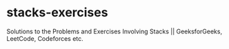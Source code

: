 # stacks-exercises
Solutions to the Problems and Exercises Involving Stacks || GeeksforGeeks, LeetCode, Codeforces etc.
